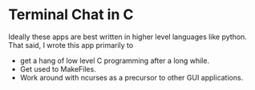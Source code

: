 # Terminal Chat in C

Ideally these apps are best written in higher level languages like python. That said, I wrote this app primarily to 
* get a hang of low level C programming after a long while.
* Get used to MakeFiles.
* Work around with ncurses as a precursor to other GUI applications.

